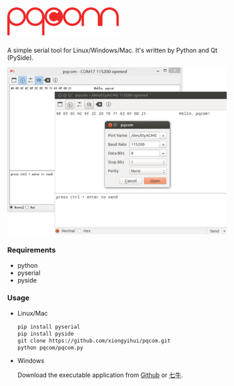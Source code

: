 ![pqcom](img/pqcom-logo-expanded.png)
====

A simple serial tool for Linux/Windows/Mac. It's written by Python and Qt (PySide).

![pqcom](preview/pqcom.png)

### Requirements

-	python
-	pyserial
-	pyside

### Usage

-	Linux/Mac

	```
	pip install pyserial
	pip install pyside
	git clone https://github.com/xiongyihui/pqcom.git
	python pqcom/pqcom.py
	```

-	Windows

	Download the executable application from [Github](https://github.com/xiongyihui/pqcom/raw/windows/dist/pqcom.exe) or [七牛](http://tangram.qiniudn.com/pqcom.exe).
